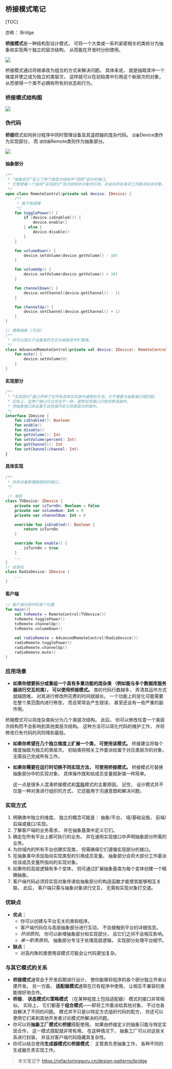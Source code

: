 ## 桥接模式笔记

[TOC]

亦称： Bridge

**桥接模式**是一种结构型设计模式， 可将一个大类或一系列紧密相关的类拆分为抽象和实现两个独立的层次结构， 从而能在开发时分别使用。

![](https://refactoringguru.cn/images/patterns/content/bridge/bridge.png)

桥接模式通过将继承改为组合的方式来解决问题。 具体来说， 就是抽取其中一个维度并使之成为独立的类层次， 这样就可以在初始类中引用这个新层次的对象， 从而使得一个类不必拥有所有的状态和行为。

### 桥接模式结构图

![](res\bridge_structure.PNG)

### 伪代码

**桥接**模式如何拆分程序中同时管理设备及其遥控器的庞杂代码。  `设备`Device类作为实现部分， 而 `遥控器`Remote类则作为抽象部分。

![](https://refactoringguru.cn/images/patterns/diagrams/bridge/example-zh.png)



#### 抽象部分

```kotlin
/**
 * “抽象部分”定义了两个类层次结构中“控制”部分的接口。
 * 它管理着一个指向“实现部分”层次结构中对象的引用，并会将所有真实工作委派给该对象。
 */
open class RemoteControl(private val device: IDevice) {
    /**
     * 按下电源键
     */
    fun togglePower() {
        if (device.isEnabled()) {
            device.enable()
        } else {
            device.disable()
        }
    }

    fun volumeDown() {
        device.setVolume(device.getVolume() - 10)
    }

    fun volumeUp() {
        device.setVolume(device.getVolume() + 10)
    }

    fun channelDown() {
        device.setChannel(device.getChannel() - 1)
    }

    fun channelUp() {
        device.setChannel(device.getChannel() + 1)
    }
}

// 精确抽象 (可选)
/**
 * 你可以独立于设备类的方式从抽象层中扩展类。
 */
class AdvancedRemoteControl(private val device: IDevice): RemoteControl(device) {
    fun mute() {
        device.setVolume(0)
    }
}
```

#### 实现部分

```kotlin
/**
 * “实现部分”接口声明了在所有具体实现类中通用的方法。它不需要与抽象接口相匹配。
 * 实际上，这两个接口可以完全不一样。通常实现接口只提供原语操作，
 * 而抽象接口则会基于这些操作定义较高层次的操作。
 */
interface IDevice {
    fun isEnabled(): Boolean
    fun enable()
    fun disable()
    fun getVolume(): Int
    fun setVolume(percent: Int)
    fun getChannel(): Int
    fun setChannel(channel: Int)
}
```

#### 具体实现

```kotlin
/**
 * 所有设备都遵循相同的接口。
 */
 
 // 电视
class TVDevice: IDevice {
    private var isTurnOn: Boolean = false
    private var volumeNum: Int = 0
    private var channelNum: Int = 0

    override fun isEnabled(): Boolean {
        return isTurnOn
    }

    override fun enable() {
        isTurnOn = true
    }
    ...
}
// 收音机
class RadioDevice: IDevice {
    ...
}
```

#### 客户端

```kotlin
// 客户端代码中的某个位置
fun main(){
    val tvRemote = RemoteControl(TVDevice())
    tvRemote.togglePower()
    tvRemote.channelUp()
    tvRemote.volumeDown()
    
    val radioRemote = AdvancedRemoteControl(RadioDevice())
    radioRemote.togglePower()
    radioRemote.channelUp()
    radioRemote.mute()
}
```

### 应用场景

-  **如果你想要拆分或重组一个具有多重功能的庞杂类 （例如能与多个数据库服务器进行交互的类）， 可以使用桥接模式。**
  类的代码行数越多， 弄清其运作方式就越困难， 对其进行修改所花费的时间就越长。 一个功能上的变化可能需要在整个类范围内进行修改， 而且常常会产生错误， 甚至还会有一些严重的副作用。

  桥接模式可以将庞杂类拆分为几个类层次结构。 此后， 你可以修改任意一个类层次结构而不会影响到其他类层次结构。 这种方法可以简化代码的维护工作， 并将修改已有代码的风险降到最低。

- **如果你希望在几个独立维度上扩展一个类， 可使用该模式。**
  桥接建议将每个维度抽取为独立的类层次。 初始类将相关工作委派给属于对应类层次的对象， 无需自己完成所有工作。

- **如果你需要在运行时切换不同实现方法， 可使用桥接模式。**
  桥接模式可替换抽象部分中的实现对象， 具体操作就和给成员变量赋新值一样简单。

  这一点是很多人混淆桥接模式和[策略](https://refactoringguru.cn/design-patterns/strategy)模式的主要原因。 记住， 设计模式并不仅是一种对类进行组织的方式， 它还能用于沟通意图和解决问题。

### 实现方式

1. 明确类中独立的维度。 独立的概念可能是： 抽象/平台， 域/基础设施， 前端/后端或接口/实现。
2. 了解客户端的业务需求， 并在抽象基类中定义它们。
3. 确定在所有平台上都可执行的业务。 并在通用实现接口中声明抽象部分所需的业务。
4. 为你域内的所有平台创建实现类， 但需确保它们遵循实现部分的接口。
5. 在抽象类中添加指向实现类型的引用成员变量。 抽象部分会将大部分工作委派给该成员变量所指向的实现对象。
6. 如果你的高层逻辑有多个变体， 则可通过扩展抽象基类为每个变体创建一个精确抽象。
7. 客户端代码必须将实现对象传递给抽象部分的构造函数才能使其能够相互关联。 此后， 客户端只需与抽象对象进行交互， 无需和实现对象打交道。

### 优缺点

- **优点：**
  - 你可以创建与平台无关的类和程序。
  - 客户端代码仅与高层抽象部分进行互动， 不会接触到平台的详细信息。
  - *开闭原则*。 你可以新增抽象部分和实现部分， 且它们之间不会相互影响。
  - *单一职责原则*。 抽象部分专注于处理高层逻辑， 实现部分处理平台细节。
- **缺点：**
  - 对高内聚的类使用该模式可能会让代码更加复杂。

### 与其它模式的关系

- **桥接模式**通常会于开发前期进行设计， 使你能够将程序的各个部分独立开来以便开发。 另一方面， **适配器模式**通常在已有程序中使用， 让相互不兼容的类能很好地合作。
- **桥接**、 **状态模式**和**策略模式** （在某种程度上包括适配器） 模式的接口非常相似。 实际上， 它们都基于**组合模式**——即将工作委派给其他对象， 不过也各自解决了不同的问题。 模式并不只是以特定方式组织代码的配方， 你还可以使用它们来和其他开发者讨论模式所解决的问题。
- 你可以将**抽象工厂模式**和**桥接**搭配使用。 如果由桥接定义的抽象只能与特定实现合作， 这一模式搭配就非常有用。 在这种情况下， 抽象工厂可以对这些关系进行封装， 并且对客户端代码隐藏其复杂性。
- 你可以结合使用**生成器模式**和**桥接模式**： 主管类负责抽象工作， 各种不同的生成器负责实现工作。



> 本文笔记于 https://refactoringguru.cn/design-patterns/bridge
